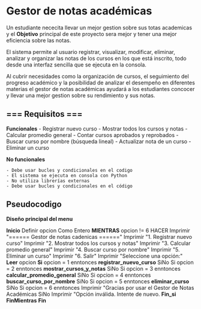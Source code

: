 # Gestor de notas académicas
 Un estudiante nececita llevar un mejor gestion sobre sus totas academicas y el **Objetivo** principal de este proyecto sera mejor y tener una mejor eficiencia sobre las notas. 
 
 El sistema permite al usuario registrar, visualizar, modificar, eliminar, analizar y organizar las notas de los cursos en los que está inscrito, todo desde una interfaz sencilla que se ejecuta en la consola.

 Al cubrir necesidades como la organización de cursos, el seguimiento del progreso académico y la posibilidad de analizar el desempeño en diferentes materias el gestor de notas académicas ayudará a los estudiantes concocer y llevar una mejor gestion sobre su rendimiento y sus notas.
 
## === Requisitos ===

**Funcionales**
    - Registrar nuevo curso
    - Mostrar todos los cursos y notas
    - Calcular promedio general
    - Contar cursos aprobados y reprobados
    - Buscar curso por nombre (búsqueda lineal)
    - Actualizar nota de un curso
    - Eliminar un curso

**No funcionales**

    - Debe usar bucles y condicionales en el codigo
    - El sistema se ejecuta en consola con Python
    - No utiliza librerías externas
    - Debe usar bucles y condicionales en el código

## Pseudocodigo

**Diseño principal del menu**

**Inicio**
    Definir opcion Como Entero
    **MIENTRAS** opcion != 6 HACER
        Imprimir "====== Gestor de notas cadenicas ======"
        Imprimir "1. Registrar nuevo curso"
        Imprimir "2. Mostrar todos los cursos y notas"
        Imprimir "3. Calcular promedio general"
        Imprimir "4. Buscar curso por nombre"
        Imprimir "5. Eliminar un curso"
        Imprimir "6. Salir"
        Imprimir "Seleccione una opción:"
        **Leer** opcion
        **Si** opcion = 1 enntonces
            **registrar_nuevo_curso**
        SiNo 
            Si opcion = 2 enntonces
            **mostrar_cursos_y_notas**
        SiNo 
            Si opcion = 3 enntonces
            **calcular_promedio_general**
        SiNo 
            Si opcion = 4 enntonces
            **buscar_curso_por_nombre**
        SiNo 
            Si opcion = 5 enntonces
            **eliminar_curso**
        SiNo 
            Si opcion = 6 enntonces
            Imprimir "Gracias por usar el Gestor de Notas Académicas
        SiNo
            Imprimir "Opción inválida. Intente de nuevo.
        **Fin_si**
    **FinMientras**
**Fin**
